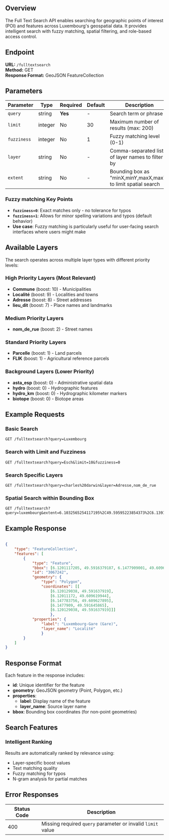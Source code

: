 ## Overview

The Full Text Search API enables searching for geographic points of interest (POI) and features across Luxembourg's geospatial data. It provides intelligent search with fuzzy matching, spatial filtering, and role-based access control.

## Endpoint

**URL:** `/fulltextsearch`  
**Method:** GET  
**Response Format:** GeoJSON FeatureCollection

## Parameters

| Parameter | Type | Required | Default | Description |
|-----------|------|----------|---------|-------------|
| `query` | string | **Yes** | - | Search term or phrase |
| `limit` | integer | No | 30 | Maximum number of results (max: 200) |
| `fuzziness` | integer | No | 1 | Fuzzy matching level (0-1) |
| `layer` | string | No | - | Comma-separated list of layer names to filter by |
| `extent` | string | No | - | Bounding box as "minX,minY,maxX,maxY" to limit spatial search |


### Fuzzy matching Key Points

- **`fuzziness=0`**: Exact matches only - no tolerance for typos
- **`fuzziness=1`**: Allows for minor spelling variations and typos (default behavior)
- **Use case**: Fuzzy matching is particularly useful for user-facing search interfaces where users might make

## Available Layers

The search operates across multiple layer types with different priority levels:

### High Priority Layers (Most Relevant)
- **Commune** (boost: 10) - Municipalities
- **Localité** (boost: 9) - Localities and towns
- **Adresse** (boost: 8) - Street addresses
- **lieu_dit** (boost: 7) - Place names and landmarks

### Medium Priority Layers
- **nom_de_rue** (boost: 2) - Street names

### Standard Priority Layers
- **Parcelle** (boost: 1) - Land parcels
- **FLIK** (boost: 1) - Agricultural reference parcels

### Background Layers (Lower Priority)
- **asta_esp** (boost: 0) - Administrative spatial data
- **hydro** (boost: 0) - Hydrographic features
- **hydro_km** (boost: 0) - Hydrographic kilometer markers
- **biotope** (boost: 0) - Biotope areas

## Example Requests

### Basic Search
```
GET /fulltextsearch?query=Luxembourg
```

### Search with Limit and Fuzziness
```
GET /fulltextsearch?query=Esch&limit=10&fuzziness=0
```

### Search Specific Layers
```
GET /fulltextsearch?query=charles%20darwin&layer=Adresse,nom_de_rue
```

### Spatial Search within Bounding Box
```
GET /fulltextsearch?query=luxembourg&extent=6.1032565254117195%2C49.59595223854373%2C6.139198126211281%2C49.60315620514581
```

## Example Response

```json

{
    "type": "FeatureCollection", 
    "features": [
        {
            "type": "Feature", 
            "bbox": [6.1201117205, 49.5916379187, 6.1477909001, 49.6096278955], 
            "id": "3067242", 
            "geometry": {
                "type": "Polygon", 
                "coordinates": [[
                    [6.120129038, 49.591637919], 
                    [6.12011172, 49.609619944], 
                    [6.147783756, 49.609627895], 
                    [6.1477909, 49.591645865], 
                    [6.120129038, 49.591637919]]]
                    }, 
            "properties": {
                "label": "Luxembourg-Gare (Gare)", 
                "layer_name": "Localité"
                }
        }
    ]
}
```

## Response Format

Each feature in the response includes:

- **id**: Unique identifier for the feature
- **geometry**: GeoJSON geometry (Point, Polygon, etc.)
- **properties**:
  - **label**: Display name of the feature
  - **layer_name**: Source layer name
- **bbox**: Bounding box coordinates (for non-point geometries)

## Search Features

### Intelligent Ranking
Results are automatically ranked by relevance using:
- Layer-specific boost values
- Text matching quality
- Fuzzy matching for typos
- N-gram analysis for partial matches

## Error Responses

| Status Code | Description |
|-------------|-------------|
| 400 | Missing required `query` parameter or invalid `limit` value |
